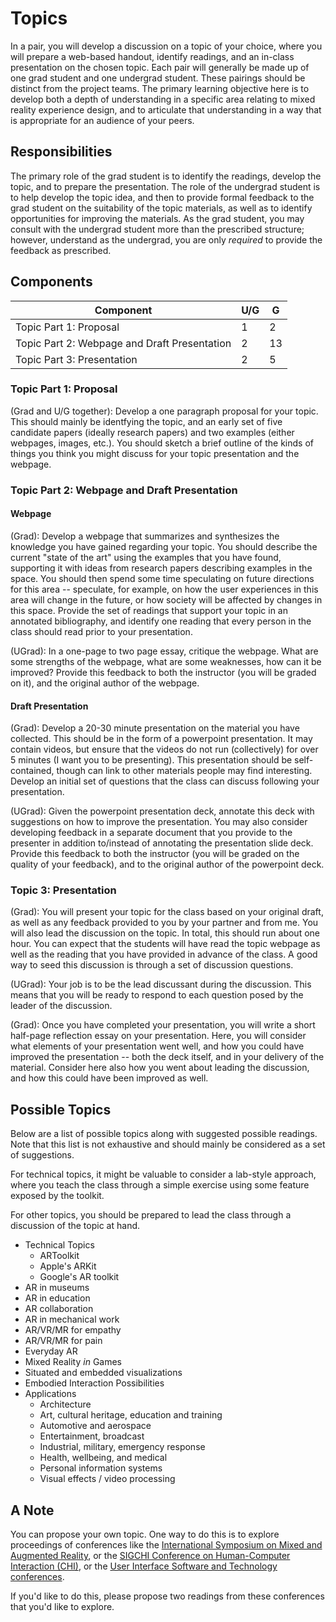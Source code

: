# Topics

In a pair, you will develop a discussion on a topic of your choice, where you will prepare a web-based handout, identify readings, and an in-class presentation on the chosen topic. Each pair will generally be made up of one grad student and one undergrad student. These pairings should be distinct from the project teams. The primary learning objective here is to develop both a depth of understanding in a specific area relating to mixed reality experience design, and to articulate that understanding in a way that is appropriate for an audience of your peers.

## Responsibilities

The primary role of the grad student is to identify the readings, develop the topic, and to prepare the presentation. The role of the undergrad student is to help develop the topic idea, and then to provide formal feedback to the grad student on the suitability of the topic materials, as well as to identify opportunities for improving the materials. As the grad student, you may consult with the undergrad student more than the prescribed structure; however, understand as the undergrad, you are only _required_ to provide the feedback as prescribed.

## Components

| Component                                     | U/G | G  |
|-----------------------------------------------|-----|----|
| Topic Part 1: Proposal                        | 1   | 2  |
| Topic Part 2: Webpage and Draft Presentation  | 2   | 13 |
| Topic Part 3: Presentation                    | 2   | 5  |

### Topic Part 1: Proposal

(Grad and U/G together): Develop a one paragraph proposal for your topic. This should mainly be identfying the topic, and an early set of five candidate papers (ideally research papers) and two examples (either webpages, images, etc.). You should sketch a brief outline of the kinds of things you think you might discuss for your topic presentation and the webpage.

### Topic Part 2: Webpage and Draft Presentation

#### Webpage

(Grad): Develop a webpage that summarizes and synthesizes the knowledge you have gained regarding your topic. You should describe the current "state of the art" using the examples that you have found, supporting it with ideas from research papers describing examples in the space. You should then spend some time speculating on future directions for this area -- speculate, for example, on how the user experiences in this area will change in the future, or how society will be affected by changes in this space. Provide the set of readings that support your topic in an annotated bibliography, and identify one reading that every person in the class should read prior to your presentation.

(UGrad): In a one-page to two page essay, critique the webpage. What are some strengths of the webpage, what are some weaknesses, how can it be improved? Provide this feedback to both the instructor (you will be graded on it), and the original author of the webpage.

#### Draft Presentation

(Grad): Develop a 20-30 minute presentation on the material you have collected. This should be in the form of a powerpoint presentation. It may contain videos, but ensure that the videos do not run (collectively) for over 5 minutes (I want you to be presenting). This presentation should be self-contained, though can link to other materials people may find interesting. Develop an initial set of questions that the class can discuss following your presentation.

(UGrad): Given the powerpoint presentation deck, annotate this deck with suggestions on how to improve the presentation. You may also consider developing feedback in a separate document that you provide to the presenter in addition to/instead of annotating the presentation slide deck. Provide this feedback to both the instructor (you will be graded on the quality of your feedback), and to the original author of the powerpoint deck.

### Topic 3: Presentation

(Grad): You will present your topic for the class based on your original draft, as well as any feedback provided to you by your partner and from me. You will also lead the discussion on the topic. In total, this should run about one hour. You can expect that the students will have read the topic webpage as well as the reading that you have provided in advance of the class. A good way to seed this discussion is through a set of discussion questions.

(UGrad): Your job is to be the lead discussant during the discussion. This means that you will be ready to respond to each question posed by the leader of the discussion.

(Grad): Once you have completed your presentation, you will write a short half-page reflection essay on your presentation. Here, you will consider what elements of your presentation went well, and how you could have improved the presentation -- both the deck itself, and in your delivery of the material. Consider here also how you went about leading the discussion, and how this could have been improved as well.

## Possible Topics

Below are a list of possible topics along with suggested possible readings. Note that this list is not exhaustive and should mainly be considered as a set of suggestions.

For technical topics, it might be valuable to consider a lab-style approach, where you teach the class through a simple exercise using some feature exposed by the toolkit.

For other topics, you should be prepared to lead the class through a discussion of the topic at hand.

* Technical Topics
	* ARToolkit
	* Apple's ARKit
	* Google's AR toolkit
* AR in museums
* AR in education
* AR collaboration
* AR in mechanical work
* AR/VR/MR for empathy
* AR/VR/MR for pain
* Everyday AR
* Mixed Reality _in_ Games
* Situated and embedded visualizations
* Embodied Interaction Possibilities
* Applications
	* Architecture
	* Art, cultural heritage, education and training
	* Automotive and aerospace
	* Entertainment, broadcast
	* Industrial, military, emergency response
	* Health, wellbeing, and medical
	* Personal information systems
	* Visual effects / video processing

## A Note

You can propose your own topic. One way to do this is to explore proceedings of conferences like the [International Symposium on Mixed and Augmented Reality](https://dblp.org/db/conf/ismar/index), or the [SIGCHI Conference on Human-Computer Interaction (CHI)](https://dblp.uni-trier.de/db/conf/chi/), or the [User Interface Software and Technology conferences](https://dblp.uni-trier.de/db/conf/uist/).

If you'd like to do this, please propose two readings from these conferences that you'd like to explore.
